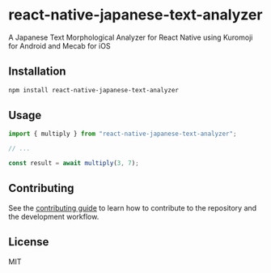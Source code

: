 # react-native-japanese-text-analyzer

A Japanese Text Morphological Analyzer for React Native using Kuromoji for Android and Mecab for iOS

## Installation

```sh
npm install react-native-japanese-text-analyzer
```

## Usage

```js
import { multiply } from "react-native-japanese-text-analyzer";

// ...

const result = await multiply(3, 7);
```

## Contributing

See the [contributing guide](CONTRIBUTING.md) to learn how to contribute to the repository and the development workflow.

## License

MIT
